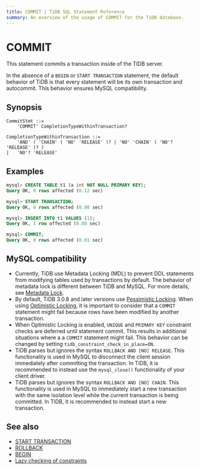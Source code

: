 ```yaml
---
title: COMMIT | TiDB SQL Statement Reference
summary: An overview of the usage of COMMIT for the TiDB database.
---
```


# COMMIT

This statement commits a transaction inside of the TIDB server.

In the absence of a `BEGIN` or `START TRANSACTION` statement, the default behavior of TiDB is that every statement will be its own transaction and autocommit. This behavior ensures MySQL compatibility.

## Synopsis

```ebnf+diagram
CommitStmt ::=
    'COMMIT' CompletionTypeWithinTransaction?

CompletionTypeWithinTransaction ::=
    'AND' ( 'CHAIN' ( 'NO' 'RELEASE' )? | 'NO' 'CHAIN' ( 'NO'? 'RELEASE' )? )
|   'NO'? 'RELEASE'
```

## Examples

```sql
mysql> CREATE TABLE t1 (a int NOT NULL PRIMARY KEY);
Query OK, 0 rows affected (0.12 sec)

mysql> START TRANSACTION;
Query OK, 0 rows affected (0.00 sec)

mysql> INSERT INTO t1 VALUES (1);
Query OK, 1 row affected (0.00 sec)

mysql> COMMIT;
Query OK, 0 rows affected (0.01 sec)
```

## MySQL compatibility

* Currently, TiDB use Metadata Locking (MDL) to prevent DDL statements from modifying tables used by transactions by default. The behavior of metadata lock is different between TiDB and MySQL. For more details, see [Metadata Lock](/metadata-lock.md).
* By default, TiDB 3.0.8 and later versions use [Pessimistic Locking](/pessimistic-transaction.md). When using [Optimistic Locking](/optimistic-transaction.md), it is important to consider that a `COMMIT` statement might fail because rows have been modified by another transaction.
* When Optimistic Locking is enabled, `UNIQUE` and `PRIMARY KEY` constraint checks are deferred until statement commit. This results in additional situations where a a `COMMIT` statement might fail. This behavior can be changed by setting `tidb_constraint_check_in_place=ON`.
* TiDB parses but ignores the syntax `ROLLBACK AND [NO] RELEASE`. This functionality is used in MySQL to disconnect the client session immediately after committing the transaction. In TiDB, it is recommended to instead use the `mysql_close()` functionality of your client driver.
* TiDB parses but ignores the syntax `ROLLBACK AND [NO] CHAIN`. This functionality is used in MySQL to immediately start a new transaction with the same isolation level while the current transaction is being committed. In TiDB, it is recommended to instead start a new transaction.

## See also

* [START TRANSACTION](/sql-statements/sql-statement-start-transaction.md)
* [ROLLBACK](/sql-statements/sql-statement-rollback.md)
* [BEGIN](/sql-statements/sql-statement-begin.md)
* [Lazy checking of constraints](/transaction-overview.md#lazy-check-of-constraints)
